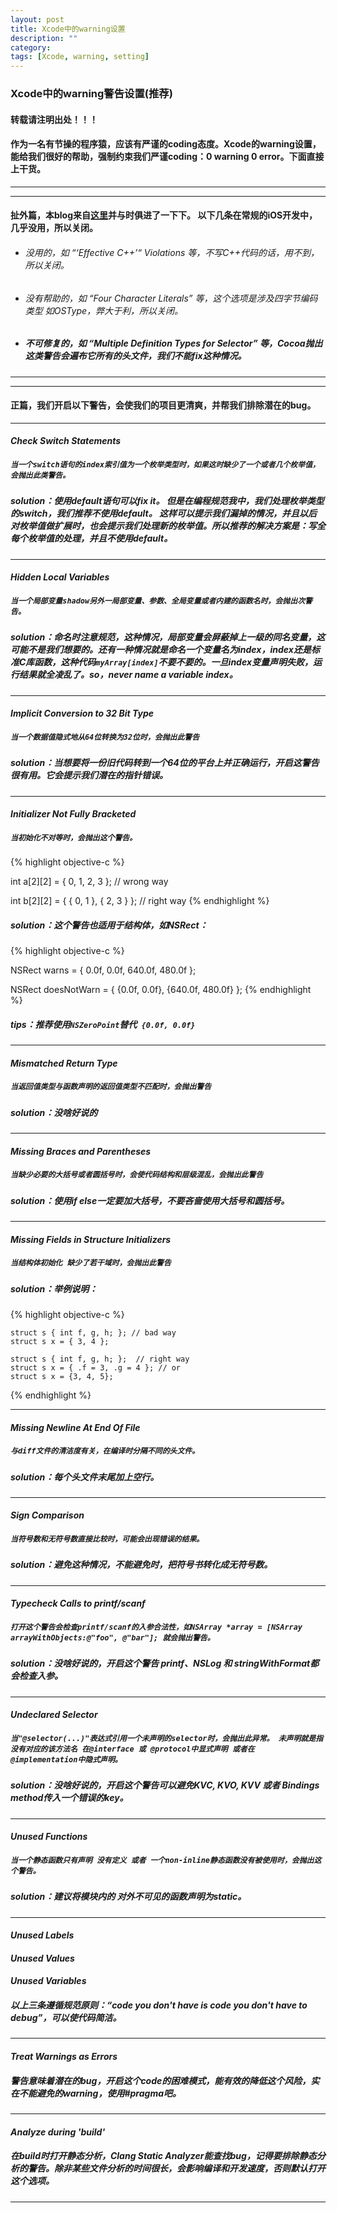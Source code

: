 ```yaml
---
layout: post
title: Xcode中的warning设置
description: ""
category: 
tags: [Xcode, warning, setting]
---
```


### Xcode中的warning警告设置(推荐)

#### 转载请注明出处！！！

#### 作为一名有节操的程序猿，应该有严谨的coding态度。Xcode的warning设置，能给我们很好的帮助，强制约束我们严谨coding：0 warning 0 error。下面直接上干货。

***
***

#### 扯外篇，本blog来自[这里](http://boredzo.org/blog/archives/2009-11-07/warnings)并与时俱进了一下下。 以下几条在常规的iOS开发中，几乎没用，所以关闭。
 - ###### 没用的，如 “‘Effective C++’“ Violations 等，不写C++代码的话，用不到，所以关闭。
 
 - ###### 没有帮助的，如 “Four Character Literals” 等，这个选项是涉及四字节编码类型 如OSType，弊大于利，所以关闭。
 
 - ##### 不可修复的，如 “Multiple Definition Types for Selector” 等，Cocoa抛出这类警告会遍布它所有的头文件，我们不能fix这种情况。
 
***
***
 
#### 正篇，我们开启以下警告，会使我们的项目更清爽，并帮我们排除潜在的bug。
***
 
#### ***Check Switch Statements***
 
##### `当一个switch语句的index索引值为一个枚举类型时，如果这时缺少了一个或者几个枚举值，会抛出此类警告。`
 
##### solution：使用default语句可以fix it。 但是在编程规范我中，我们处理枚举类型的switch，我们推荐**不使用**default。 这样可以提示我们漏掉的情况，并且以后对枚举值做扩展时，也会提示我们处理新的枚举值。所以推荐的解决方案是：写全每个枚举值的处理，并且*不使用*default。
***
 
#### ***Hidden Local Variables***
 
##### `当一个局部变量shadow另外一局部变量、参数、全局变量或者内建的函数名时，会抛出次警告。`
 
##### solution：命名时注意规范，这种情况，局部变量会屏蔽掉上一级的同名变量，这可能不是我们想要的。还有一种情况就是命名一个变量名为index，index还是标准C库函数，这种代码`myArray[index]`不要不要的。一旦index变量声明失败，运行结果就全凌乱了。so，never name a variable *index*。
***
 
#### ***Implicit Conversion to 32 Bit Type***
 
##### `当一个数据值隐式地从64位转换为32位时，会抛出此警告`
 
##### solution：当想要将一份旧代码转到一个64位的平台上并正确运行，开启这警告很有用。它会提示我们潜在的指针错误。
***
 
#### ***Initializer Not Fully Bracketed***
 
##### `当初始化不对等时，会抛出这个警告。`
{% highlight objective-c %}

   int a[2][2] = { 0, 1, 2, 3 }; // wrong way
   
   int b[2][2] = { { 0, 1 }, { 2, 3 } }; // right way
{% endhighlight %}
 
##### solution：这个警告也适用于结构体，如NSRect：
{% highlight objective-c %}

   NSRect warns = { 0.0f, 0.0f, 640.0f, 480.0f };
 
   NSRect doesNotWarn = { {0.0f, 0.0f}, {640.0f, 480.0f} };
{% endhighlight %}
 
##### tips：推荐使用`NSZeroPoint`替代` {0.0f, 0.0f}`
***
 
#### ***Mismatched Return Type***
 
##### `当返回值类型与函数声明的返回值类型不匹配时，会抛出警告`
 
##### solution：没啥好说的
***
 
#### ***Missing Braces and Parentheses***
 
##### `当缺少必要的大括号或者圆括号时，会使代码结构和层级混乱，会抛出此警告`
 
##### solution：使用if else一定要加大括号，不要吝啬使用大括号和圆括号。
***
 
#### ***Missing Fields in Structure Initializers***
 
##### `当结构体初始化 缺少了若干域时，会抛出此警告`
 
##### solution：举例说明：
 
{% highlight objective-c %}

    struct s { int f, g, h; }; // bad way
    struct s x = { 3, 4 }; 

    struct s { int f, g, h; };  // right way
    struct s x = { .f = 3, .g = 4 }; // or
    struct s x = {3, 4, 5};
{% endhighlight %}
***

#### ***Missing Newline At End Of File***

##### `与diff文件的清洁度有关，在编译时分隔不同的头文件。`

##### solution：每个头文件末尾加上空行。
***

#### ***Sign Comparison***

##### `当符号数和无符号数直接比较时，可能会出现错误的结果。`

##### solution：避免这种情况，不能避免时，把符号书转化成无符号数。
***

#### ***Typecheck Calls to printf/scanf***	  

##### `打开这个警告会检查printf/scanf的入参合法性，如NSArray *array = [NSArray arrayWithObjects:@"foo", @"bar"]; 就会抛出警告。`

##### solution：没啥好说的，开启这个警告 printf、NSLog 和 stringWithFormat都会检查入参。
***

#### ***Undeclared Selector***

##### `当"@selector(...)"表达式引用一个未声明的selector时，会抛出此异常。 未声明就是指没有对应的该方法名 在@interface 或 @protocol中显式声明 或者在 @implementation中隐式声明。`

##### solution：没啥好说的，开启这个警告可以避免KVC, KVO, KVV 或者 Bindings method传入一个错误的key。
***

#### ***Unused Functions***

##### `当一个静态函数只有声明 没有定义 或者 一个non-inline静态函数没有被使用时，会抛出这个警告。`

##### solution：建议将模块内的 对外不可见的函数声明为static。
***

#### ***Unused Labels***

#### ***Unused Values***

#### ***Unused Variables***

##### 以上三条遵循规范原则：“code you don't have is code you don't have to debug”，可以使代码简洁。
***

#### ***Treat Warnings as Errors***

##### 警告意味着潜在的bug，开启这个code的困难模式，能有效的降低这个风险，实在不能避免的warning，使用#pragma吧。
***

#### ***Analyze during 'build'***

##### 在build时打开静态分析，Clang Static Analyzer能查找bug，记得要排除静态分析的警告。除非某些文件分析的时间很长，会影响编译和开发速度，否则默认打开这个选项。
***


